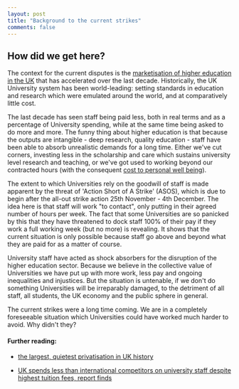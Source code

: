 ```yaml
---
layout: post
title: "Background to the current strikes"
comments: false
---
```



## How did we get here?

The context for the current disputes is the [marketisation of higher education in the UK](https://www.youtube.com/watch?v=UVpMgJKQkUo) that has accelerated over the last decade. Historically, the UK University system has been world-leading: setting standards in education and research which were emulated around the world, and at comparatively little cost.

The last decade has seen staff being paid less, both in real terms and as a percentage of University spending, while at the same time being asked to do more and more. The funny thing about higher education is that because the outputs are intangible - deep research, quality education - staff have been able to absorb unrealistic demands for a long time. Either we've cut corners, investing less in the scholarship and care which sustains university level research and teaching, or we've got used to working beyond our contracted hours (with the consequent [cost to personal well being](http://idiolect.org.uk/notes/?p=6285)).

The extent to which Universities rely on the goodwill of staff is made apparent by the threat of 'Action Short of A Strike' (ASOS), which is due to begin after the all-out strike action 25th November - 4th December. The idea here is that staff will work "to contact", only putting in their agreed number of hours per week. The fact that some Universities are so panicked by this that they have threatened to dock staff 100% of their pay if they work a full working week (but no more) is revealing. It shows that the current situation is only possible because staff go above and beyond what they are paid for as a matter of course.

University staff have acted as shock absorbers for the disruption of the higher education sector. Because we believe in the collective value of Universities we have put up with more work, less pay and ongoing inequalities and injustices. But the situation is untenable, if we don't do something Universities will be irreparably damaged, to the detriment of all staff, all students, the UK economy and the public sphere in general.

The current strikes were a long time coming. We are in a completely foreseeable situation which Universities could have worked much harder to avoid. Why didn't they?

#### Further reading:

* [the largest, quietest privatisation in UK history](https://theconversation.com/capitalist-creep-on-campus-the-largest-quietest-privatisation-in-uk-history-its-why-were-striking-126554)

* [UK spends less than international competitors on university staff despite highest tuition fees, report finds](https://www.ucu.org.uk/article/9626/UK-spends-less-than-international-competitors-on-university-staff-despite-highest-tuition-fees-report-finds)
